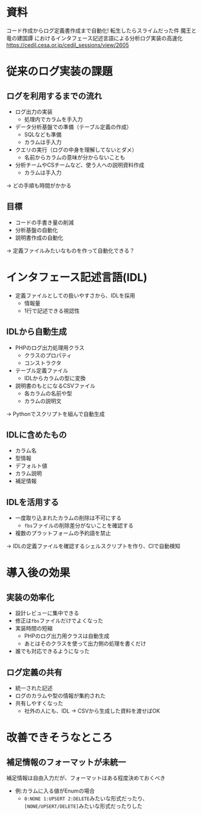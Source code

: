 # 資料
コード作成からログ定義書作成まで自動化! 転生したらスライムだった件 魔王と竜の建国譚 におけるインタフェース記述言語による分析ログ実装の高速化
<https://cedil.cesa.or.jp/cedil_sessions/view/2605>

# 従来のログ実装の課題
## ログを利用するまでの流れ
* ログ出力の実装
  - 処理内でカラムを手入力
* データ分析基盤での準備（テーブル定義の作成）
  - SQLなども準備
  - カラムは手入力
* クエリの実行（ログの中身を理解してないとダメ）
  - 名前からカラムの意味が分からないことも
* 分析チームやCSチームなど、使う人への説明資料作成
  - カラムは手入力

-> どの手順も時間がかかる

## 目標
* コードの手書き量の削減
* 分析基盤の自動化
* 説明書作成の自動化

-> 定義ファイルみたいなものを作って自動化できる？

# インタフェース記述言語(IDL)
* 定義ファイルとしての扱いやすさから、IDLを採用
  - 情報量
  - 1行で記述できる視認性

## IDLから自動生成
* PHPのログ出力処理用クラス
  - クラスのプロパティ
  - コンストラクタ
* テーブル定義ファイル
  - IDLからカラムの型に変換
* 説明書のもとになるCSVファイル
  - 各カラムの名前や型
  - カラムの説明文
  
-> Pythonでスクリプトを組んで自動生成

## IDLに含めたもの
* カラム名
* 型情報
* デフォルト値
* カラム説明
* 補足情報

## IDLを活用する
* 一度取り込まれたカラムの削除は不可にする
  - `fbs`ファイルの削除差分がないことを確認する
* 複数のプラットフォームの予約語を禁止

-> IDLの定義ファイルを確認するシェルスクリプトを作り、CIで自動検知

# 導入後の効果
## 実装の効率化
* 設計レビューに集中できる
* 修正は`fbs`ファイルだけでよくなった
* 実装時間の短縮
  - PHPのログ出力用クラスは自動生成
  - あとはそのクラスを使って出力側の処理を書くだけ
* 誰でも対応できるようになった

## ログ定義の共有
* 統一された記述
* ログのカラムや型の情報が集約された
* 共有しやすくなった
  - 社外の人にも、IDL -> CSVから生成した資料を渡せばOK

# 改善できそうなところ
## 補足情報のフォーマットが未統一
補足情報は自由入力だが、フォーマットはある程度決めておくべき

* 例:カラムに入る値がEnumの場合
  - `0:NONE 1:UPSERT 2:DELETE`みたいな形式だったり、`[NONE/UPSERT/DELETE]`みたいな形式だったりした